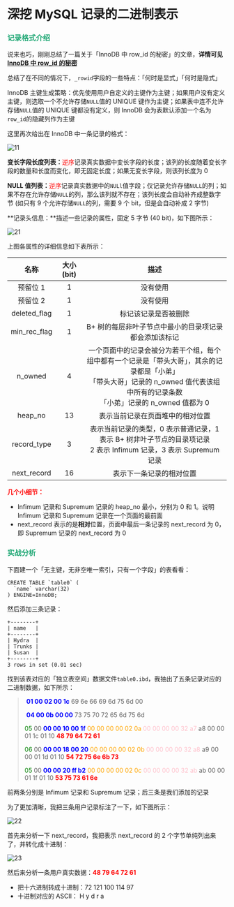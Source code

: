 # 深挖 MySQL 记录的二进制表示

### <font color=#1FA774>记录格式介绍</font>

说来也巧，刚刚总结了一篇关于「InnoDB 中 row_id 的秘密」的文章，**详情可见 [InnoDB 中 row_id 的秘密](https://lfool.github.io/LFool-Notes/SQL/InnoDB中row_id的秘密.html)**

总结了在不同的情况下，`_rowid`字段的一些特点：「何时是显式」「何时是隐式」

InnoDB 主键生成策略：优先使用用户自定义的主键作为主键；如果用户没有定义主键，则选取一个不允许存储`NULL`值的 UNIQUE 键作为主键；如果表中连不允许存储`NULL`值的 UNIQUE 键都没有定义，则 InnoDB 会为表默认添加一个名为`row_id`的隐藏列作为主键

这里再次给出在 InnoDB 中一条记录的格式：

![11](https://cdn.jsdelivr.net/gh/LFool/image-hosting@master/20220717/1729521658050192kslQcB11.svg)

**变长字段长度列表：**<font color='red'>逆序</font>记录真实数据中变长字段的长度；该列的长度随着变长字段的数量和长度而变化，即无固定长度；如果无变长字段，则该列长度为 0

**NULL 值列表：**<font color='red'>逆序</font>记录真实数据中的`NULl`值字段；仅记录允许存储`NULL`的列；如果不存在允许存储`NULL`的列，那么该列就不存在；该列长度会自动补齐成整数字节 (如只有 9 个允许存储`NULL`的列，需要 9 个 bit，但是会自动补成 2 字节)

**记录头信息：**描述一些记录的属性，固定 5 字节 (40 bit)，如下图所示：

![21](https://cdn.jsdelivr.net/gh/LFool/image-hosting@master/20220718/1945171658144717k7gofQ21.svg)

上图各属性的详细信息如下表所示：

|     名称     | 大小 (bit) |                             描述                             |
| :----------: | :--------: | :----------------------------------------------------------: |
|   预留位 1   |     1      |                           没有使用                           |
|   预留位 2   |     1      |                           没有使用                           |
| deleted_flag |     1      |                     标记该记录是否被删除                     |
| min_rec_flag |     1      |    B+ 树的每层非叶子节点中最小的目录项记录都会添加该标记     |
|   n_owned    |     4      | 一个页面中的记录会被分为若干个组，每个组中都有一个记录是「带头大哥」，其余的记录都是「小弟」<br />「带头大哥」记录的 n_owned 值代表该组中所有的记录条数<br />「小弟」记录的 n_owned 值都为 0 |
|   heap_no    |     13     |               表示当前记录在页面堆中的相对位置               |
| record_type  |     3      | 表示当前记录的类型，0 表示普通记录，1 表示 B+ 树非叶子节点的目录项记录<br />2 表示 Infimum 记录，3 表示 Supremum 记录 |
| next_record  |     16     |                   表示下一条记录的相对位置                   |

**<font color='red'>几个小细节：</font>**

- Infimum 记录和 Supremum 记录的 heap_no 最小，分别为 0 和 1。说明 Infimum 记录和 Supremum 记录在一个页面的最前面
- next_record 表示的是**相对**位置，页面中最后一条记录的 next_record 为 0，即 Supremum 记录的 next_record 为 0

### <font color=#1FA774>实战分析</font>

下面建一个「无主键，无非空唯一索引，只有一个字段」的表看看：

```mysql
CREATE TABLE `table0` (
  `name` varchar(32)
) ENGINE=InnoDB;
```

然后添加三条记录：

```mysql
+--------+
| name   |
+--------+
| Hydra  |
| Trunks |
| Susan  |
+--------+
3 rows in set (0.01 sec)
```

找到该表对应的「独立表空间」数据文件`table0.ibd`，我抽出了五条记录对应的二进制数据，如下所示：

> ​      **<font color='blue'>01 00 02 00 1c</font>** 69 6e 66 69 6d 75 6d 00
>
> ​      **<font color='blue'>04 00 0b 00 00</font>** 73 75 70 72 65 6d 75 6d
>
> <font color='green'>05</font> 00 **<font color='blue'>00 00 10 00 1f</font>** <font color='orange'>00 00 00 00 02 0a</font> <font color='pink'>00 00 00 00 32 a7</font> a8 00 00 01 1c 01 10 **<font color='red'>48 79 64 72 61</font>**
>
> <font color='green'>06</font> 00 **<font color='blue'>00 00 18 00 20</font>** <font color='orange'>00 00 00 00 02 0b</font> <font color='pink'>00 00 00 00 32 a8</font> a9 00 00 01 1d 01 10 **<font color='red'>54 72 75 6e 6b 73</font>**
>
> <font color='green'>05</font> 00 **<font color='blue'>00 00 20 ff b2</font>** <font color='orange'>00 00 00 00 02 0c</font> <font color='pink'>00 00 00 00 32 ab</font> ab 00 00 01 1f 01 10 **<font color='red'>53 75 73 61 6e</font>**

前两条分别是 Infimum 记录和 Supremum 记录；后三条是我们添加的记录

为了更加清晰，我把三条用户记录标注了一下，如下图所示：

![22](https://cdn.jsdelivr.net/gh/LFool/image-hosting@master/20220718/2029561658147396gEHTGg22.svg)

首先来分析一下 next_record，我把表示 next_record 的 2 个字节单纯列出来了，并转化成十进制：

![23](https://cdn.jsdelivr.net/gh/LFool/image-hosting@master/20220718/2038291658147909SEeNm523.svg)

然后来分析一条用户真实数据：**<font color='red'>48 79 64 72 61</font>**

- 把十六进制转成十进制：72 121 100 114 97
- 十进制对应的 ASCII： H   y   d   r  a
